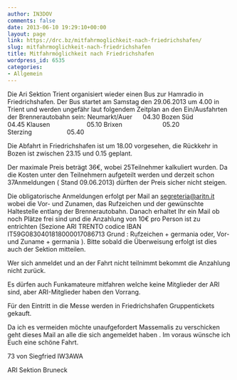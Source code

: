 ```yaml
---
author: IN3DOV
comments: false
date: 2013-06-10 19:29:10+00:00
layout: page
link: https://drc.bz/mitfahrmoglichkeit-nach-friedrichshafen/
slug: mitfahrmoglichkeit-nach-friedrichshafen
title: Mitfahrmöglichkeit nach Friedrichshafen
wordpress_id: 6535
categories:
- Allgemein
---
```


Die Ari Sektion Trient organisiert wieder einen Bus zur Hamradio in Friedrichshafen. Der Bus startet am Samstag den 29.06.2013 um 4.00 in Trient und werden ungefähr laut folgendem Zeitplan an den Ein/Ausfahrten der Brennerautobahn sein:
Neumarkt/Auer      04.30
Bozen Süd                04.45
Klausen                     05.10
Brixen                       05.20
Sterzing                    05.40




Die Abfahrt in Friedrichshafen ist um 18.00 vorgesehen, die Rückkehr in Bozen ist zwischen 23.15 und 0.15 geplant.




Der maximale Preis beträgt 36€, wobei 25Teilnehmer kalkuliert wurden. Da die Kosten unter den Teilnehmern aufgeteilt werden und derzeit schon 37Anmeldungen ( Stand 09.06.2013) dürften der Preis sicher nicht steigen.




Die obligatorische Anmeldungen erfolgt per Mail an [segreteria@aritn.it](mailto:segreteria@aritn.it) wobei die Vor- und Zunamen, das Rufzeichen und der gewünschte Haltestelle entlang der Brennerautobahn. Danach erhaltet Ihr ein Mail ob noch Plätze frei sind und die Anzahlung von 10€ pro Person ist zu entrichten (Sezione ARI TRENTO codice IBAN  IT59G0830401818000017086713 Grund : Rufzeichen + germania oder, Vor- und Zuname + germania ). Bitte sobald die Überweisung erfolgt ist dies auch der Sektion mitteilen.




Wer sich anmeldet und an der Fahrt nicht teilnimmt bekommt die Anzahlung nicht zurück.




Es dürfen auch Funkamateure mitfahren welche keine Mitglieder der ARI sind, aber ARI-Mitglieder haben den Vorrang.




Für den Eintritt in die Messe werden in Friedrichshafen Gruppentickets gekauft.




Da ich es vermeiden möchte unaufgefordert Massemalis zu verschicken geht dieses Mail an alle die sich angemeldet haben .
Im voraus wünsche ich Euch eine schöne Fahrt.




73 von Siegfried IW3AWA




ARI Sektion Bruneck

